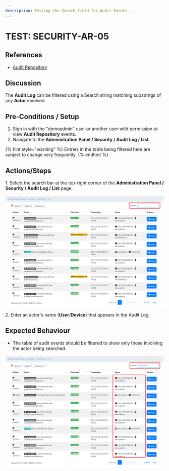 ```yaml
---
description: Testing the Search field for Audit Events.
---
```


# TEST: SECURITY-AR-05

## References

* [Audit Repository](../../../../../../../operations-1/system-administration/security-administration/audit-repository.md)

## Discussion

The **Audit Log** can be filtered using a Search string matching substrings of any **Actor** involved

## Pre-Conditions / Setup

1. Sign in with the "demoadmin" user or another user with permission to view **Audit Repository** events.
2. Navigate to the **Administration Panel / Security / Audit Log / List**.&#x20;

{% hint style="warning" %}
Entries in the table being filtered here are subject to change very frequently.
{% endhint %}

## Actions/Steps

1\. Select the search bar at the top-right corner of the **Administration Panel / Security / Audit Log / List** page.

![](<../../../../../../../.gitbook/assets/image (394).png>)

2\. Enter an actor's name (**User**/**Device**) that appears in the Audit Log.

## Expected Behaviour

* The table of audit events should be filtered to show only those involving the actor being searched.

![](<../../../../../../../.gitbook/assets/image (396).png>)
